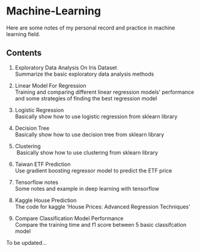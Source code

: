 # Machine-Learning
Here are some notes of my personal record and practice in machine learning field.

## Contents
1. Exploratory Data Analysis On Iris Dataset    
  Summarize the basic exploratory data analysis methods  
  
2. Linear Model For Regression   
  Training and comparing different linear regression models' performance and some strategies of finding the best regression model   
  
3. Logistic Regression  
  Basically show how to use logistic regression from sklearn library  
  
4. Decision Tree  
  Basically show how to use decision tree from sklearn library
  
5. Clustering  
  Basically show how to use clustering from sklearn library  

6. Taiwan ETF Prediction  
  Use gradient boosting regressor model to predict the ETF price  
  
7. Tensorflow notes  
  Some notes and example in deep learning with tensorflow  
  
8. Kaggle House Prediction  
  The code for kaggle 'House Prices: Advanced Regression Techniques'  
  
9. Compare Classification Model Performance  
  Compare the training time and f1 score between 5 basic classifcation model  

To be updated...
